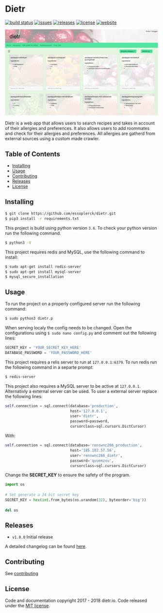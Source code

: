 # Dietr

[![build status][image-build]][build]
[![issues][image-issues]][issues]
[![releases][image-releases]][releases]
[![license][image-license]](LICENSE)
[![website][image-website]](https://dietr.io)

![header image](header.png)

Dietr is a web app that allows users to search recipes and takes in account of their allergies and preferences. It also allows users to add roommates and check for their allergies and preferences. All allergies are gatherd from external sources using a custom made crawler.

## Table of Contents

- [Installing](#installing)
- [Usage](#usage)
- [Contributing](#contributing)
- [Releases](#releases)
- [License](#license)

## Installing

```bash
$ git clone https://github.com/essoplerck/dietr.git
$ pip3 install -r requirements.txt
```

This project is build using python version `3.6`. To check your python version run the following command.

```bash
$ python3 -V
```

This project requires redis and MySQL, use the following command to install:

```bash
$ sudo apt-get install redis-server
$ sudo apt-get install mysql-server
$ mysql_secure_installation
```

## Usage

To run the project on a properly configured server run the following command:

```bash
$ sudo python3 dietr.p
```

When serving localy the config needs to be changed. Open the configurationu using `$ sudo nano config.py` and comment out the following lines:

```python
SECRET_KEY = 'YOUR_SECRET_KEY_HERE'
DATABASE_PASSWORD = 'YOUR_PASSWORD_HERE'
```

This project requires a relis server to run at `127.0.0.1:6379`. To run redis
run the following command in a separte prompt:

```bash
$ redis-server
```

This project also requires a MySQL server to be active at `127.0.0.1`. Alternativly a external server can be used. To user a external server replace the following lines:

```python
self.connection = sql.connect(database='production',
                              host='127.0.0.1',
                              user='dietr',
                              password=password,
                              cursorclass=sql.cursors.DictCursor)
```

With:

```python
self.connection = sql.connect(database='renswnc266_production',
                              host='185.182.57.56',
                              user='renswnc266_dietr',
                              password='qvuemzxu',
                              cursorclass=sql.cursors.DictCursor)
```

Change the **SECRET_KEY** to ensure the safety of the program.

```python
import os

# Set generate a 24 bit secret key
SECRET_KEY = hex(int.from_bytes(os.urandom(32), byteorder='big'))

del os
```

## Releases

- `v1.0.0` Initial release

A detailed changelog can be found [here](CHANGELOG.md).

## Contributing

See [contributing](CONTRIBUTING.md)

## License

Code and documentation copyright 2017 - 2018 dietr.io. Code released under the [MIT license](LICENSE).

[build]:    https://travis-ci.org/essoplerck/dietr
[issues]:   https://github.com/essoplerck/dietr/issues
[releases]: https://github.com/essoplerck/dietr/releases
[website]:  https://dietr.io

[image-build]:    https://app.buddy.works/essoplerck/dietr/pipelines/pipeline/70917/badge.svg?token=05660093fdfdbd745b5c89dfa8e4a152a6ea4d7e539e4f0c3ea7e98b53cb8e0d
[image-issues]:   https://img.shields.io/github/issues/essoplerck/dietr.svg?style=flat-square
[image-license]:  https://img.shields.io/github/license/essoplerck/dietr.svg?style=flat-square
[image-releases]: https://img.shields.io/github/tag/essoplerck/dietr.svg?label=latest%20stable%20release&style=flat-square
[image-website]:  https://img.shields.io/badge/website-online-orange.svg?style=flat-square

